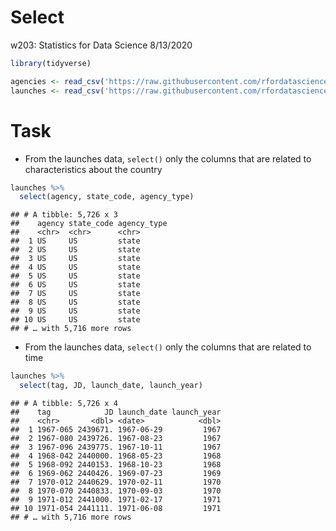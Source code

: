 Select
================
w203: Statistics for Data Science
8/13/2020

``` r
library(tidyverse)
```

``` r
agencies <- read_csv('https://raw.githubusercontent.com/rfordatascience/tidytuesday/master/data/2019/2019-01-15/agencies.csv')
launches <- read_csv('https://raw.githubusercontent.com/rfordatascience/tidytuesday/master/data/2019/2019-01-15/launches.csv')
```

# Task

  - From the launches data, `select()` only the columns that are related
    to characteristics about the country

<!-- end list -->

``` r
launches %>% 
  select(agency, state_code, agency_type)
```

    ## # A tibble: 5,726 x 3
    ##    agency state_code agency_type
    ##    <chr>  <chr>      <chr>      
    ##  1 US     US         state      
    ##  2 US     US         state      
    ##  3 US     US         state      
    ##  4 US     US         state      
    ##  5 US     US         state      
    ##  6 US     US         state      
    ##  7 US     US         state      
    ##  8 US     US         state      
    ##  9 US     US         state      
    ## 10 US     US         state      
    ## # … with 5,716 more rows

  - From the launches data, `select()` only the columns that are related
    to time

<!-- end list -->

``` r
launches %>% 
  select(tag, JD, launch_date, launch_year)
```

    ## # A tibble: 5,726 x 4
    ##    tag            JD launch_date launch_year
    ##    <chr>       <dbl> <date>            <dbl>
    ##  1 1967-065 2439671. 1967-06-29         1967
    ##  2 1967-080 2439726. 1967-08-23         1967
    ##  3 1967-096 2439775. 1967-10-11         1967
    ##  4 1968-042 2440000. 1968-05-23         1968
    ##  5 1968-092 2440153. 1968-10-23         1968
    ##  6 1969-062 2440426. 1969-07-23         1969
    ##  7 1970-012 2440629. 1970-02-11         1970
    ##  8 1970-070 2440833. 1970-09-03         1970
    ##  9 1971-012 2441000. 1971-02-17         1971
    ## 10 1971-054 2441111. 1971-06-08         1971
    ## # … with 5,716 more rows
